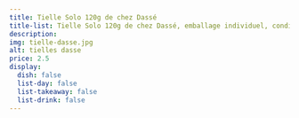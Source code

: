 ```yaml
---
title: Tielle Solo 120g de chez Dassé
title-list: Tielle Solo 120g de chez Dassé, emballage individuel, conditionné sous atmosphère protectrice.
description:
img: tielle-dasse.jpg
alt: tielles dasse
price: 2.5
display:
  dish: false
  list-day: false
  list-takeaway: false
  list-drink: false
---
```

